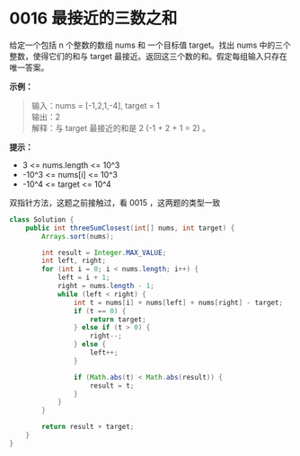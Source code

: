 # 0016 最接近的三数之和
给定一个包括 n 个整数的数组 nums 和 一个目标值 target。找出 nums 中的三个整数，使得它们的和与 target 最接近。返回这三个数的和。假定每组输入只存在唯一答案。

**示例：**
>输入：nums = [-1,2,1,-4], target = 1  
 输出：2  
 解释：与 target 最接近的和是 2 (-1 + 2 + 1 = 2) 。
 
**提示：**
* 3 <= nums.length <= 10^3
* -10^3 <= nums[i] <= 10^3
* -10^4 <= target <= 10^4

双指针方法，这题之前接触过，看 0015 ，这两题的类型一致
```java
class Solution {
    public int threeSumClosest(int[] nums, int target) {
        Arrays.sort(nums);

        int result = Integer.MAX_VALUE;
        int left, right;
        for (int i = 0; i < nums.length; i++) {
            left = i + 1;
            right = nums.length - 1;
            while (left < right) {
                int t = nums[i] + nums[left] + nums[right] - target;
                if (t == 0) {
                    return target;
                } else if (t > 0) {
                    right--;
                } else {
                    left++;
                }

                if (Math.abs(t) < Math.abs(result)) {
                    result = t;
                }
            }
        }

        return result + target;
    }
}
```